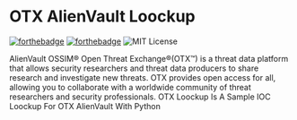 # OTX AlienVault Loockup
[![forthebadge](https://forthebadge.com/images/badges/made-with-python.svg)](https://forthebadge.com)
[![forthebadge](https://forthebadge.com/images/badges/built-with-love.svg)](https://forthebadge.com)
![MIT License](https://img.shields.io/static/v1?label=License&message=MIT&color=RED)

AlienVault OSSIM® Open Threat Exchange®(OTX™) is a threat data platform that allows security researchers and threat data producers to share research and investigate new threats. OTX provides open access for all, allowing you to collaborate with a worldwide community of threat researchers and security professionals. OTX Loockup Is A Sample IOC Loockup For OTX AlienVault With Python
